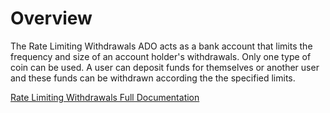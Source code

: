 # Overview

The Rate Limiting Withdrawals ADO acts as a bank account that limits the frequency and size of an account holder's withdrawals. Only one type of coin can be used. A user can deposit funds for themselves or another user and these funds can be withdrawn according the the specified limits.

[Rate Limiting Withdrawals Full Documentation](https://docs.andromedaprotocol.io/andromeda/andromeda-digital-objects/rate-limiting-withdrawals)
